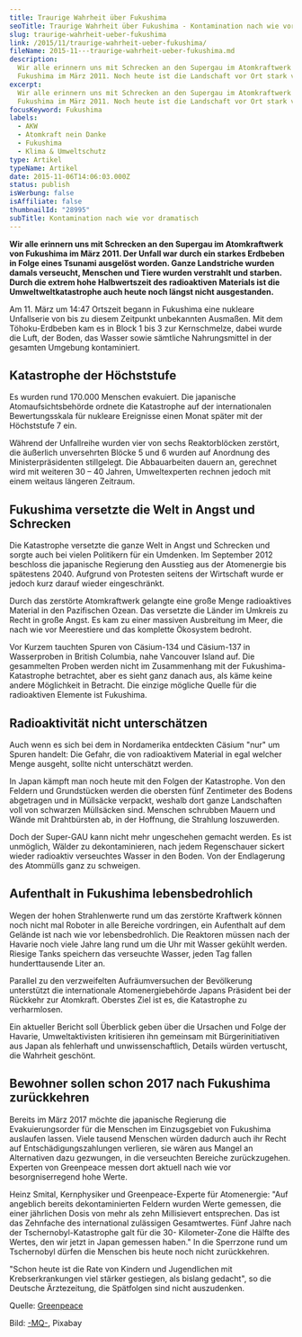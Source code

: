 ```yaml
---
title: Traurige Wahrheit über Fukushima
seoTitle: Traurige Wahrheit über Fukushima - Kontamination nach wie vor stark
slug: traurige-wahrheit-ueber-fukushima
link: /2015/11/traurige-wahrheit-ueber-fukushima/
fileName: 2015-11---traurige-wahrheit-ueber-fukushima.md
description:
  Wir alle erinnern uns mit Schrecken an den Supergau im Atomkraftwerk von
  Fukushima im März 2011. Noch heute ist die Landschaft vor Ort stark verseucht.
excerpt:
  Wir alle erinnern uns mit Schrecken an den Supergau im Atomkraftwerk von
  Fukushima im März 2011. Noch heute ist die Landschaft vor Ort stark verseucht.
focusKeyword: Fukushima
labels:
  - AKW
  - Atomkraft nein Danke
  - Fukushima
  - Klima & Umweltschutz
type: Artikel
typeName: Artikel
date: 2015-11-06T14:06:03.000Z
status: publish
isWerbung: false
isAffiliate: false
thumbnailId: "28995"
subTitle: Kontamination nach wie vor dramatisch
---
```


<strong>Wir alle erinnern uns mit Schrecken an den Supergau im Atomkraftwerk von
Fukushima im März 2011. Der Unfall war durch ein starkes Erdbeben in Folge eines
Tsunami ausgelöst worden. Ganze Landstriche wurden damals verseucht, Menschen
und Tiere wurden verstrahlt und starben. Durch die extrem hohe Halbwertszeit des
radioaktiven Materials ist die Umweltweltkatastrophe auch heute noch längst
nicht ausgestanden.</strong>

Am 11. März um 14:47 Ortszeit begann in Fukushima eine nukleare Unfallserie von
bis zu diesem Zeitpunkt unbekannten Ausmaßen. Mit dem Töhoku-Erdbeben kam es in
Block 1 bis 3 zur Kernschmelze, dabei wurde die Luft, der Boden, das Wasser
sowie sämtliche Nahrungsmittel in der gesamten Umgebung kontaminiert.

## Katastrophe der Höchststufe

Es wurden rund 170.000 Menschen evakuiert. Die japanische Atomaufsichtsbehörde
ordnete die Katastrophe auf der internationalen Bewertungsskala für nukleare
Ereignisse einen Monat später mit der Höchststufe 7 ein.

Während der Unfallreihe wurden vier von sechs Reaktorblöcken zerstört, die
äußerlich unversehrten Blöcke 5 und 6 wurden auf Anordnung des
Ministerpräsidenten stillgelegt. Die Abbauarbeiten dauern an, gerechnet wird mit
weiteren 30 – 40 Jahren, Umweltexperten rechnen jedoch mit einem weitaus
längeren Zeitraum.

## Fukushima versetzte die Welt in Angst und Schrecken

Die Katastrophe versetzte die ganze Welt in Angst und Schrecken und sorgte auch
bei vielen Politikern für ein Umdenken. Im September 2012 beschloss die
japanische Regierung den Ausstieg aus der Atomenergie bis spätestens 2040.
Aufgrund von Protesten seitens der Wirtschaft wurde er jedoch kurz darauf wieder
eingeschränkt.

Durch das zerstörte Atomkraftwerk gelangte eine große Menge radioaktives
Material in den Pazifischen Ozean. Das versetzte die Länder im Umkreis zu Recht
in große Angst. Es kam zu einer massiven Ausbreitung im Meer, die nach wie vor
Meerestiere und das komplette Ökosystem bedroht.

Vor Kurzem tauchten Spuren von Cäsium-134 und Cäsium-137 in Wasserproben in
British Columbia, nahe Vancouver Island auf. Die gesammelten Proben werden nicht
im Zusammenhang mit der Fukushima-Katastrophe betrachtet, aber es sieht ganz
danach aus, als käme keine andere Möglichkeit in Betracht. Die einzige mögliche
Quelle für die radioaktiven Elemente ist Fukushima.

## Radioaktivität nicht unterschätzen

Auch wenn es sich bei dem in Nordamerika entdeckten Cäsium "nur" um Spuren
handelt: Die Gefahr, die von radioaktivem Material in egal welcher Menge
ausgeht, sollte nicht unterschätzt werden.

In Japan kämpft man noch heute mit den Folgen der Katastrophe. Von den Feldern
und Grundstücken werden die obersten fünf Zentimeter des Bodens abgetragen und
in Müllsäcke verpackt, weshalb dort ganze Landschaften voll von schwarzen
Müllsäcken sind. Menschen schrubben Mauern und Wände mit Drahtbürsten ab, in der
Hoffnung, die Strahlung loszuwerden.

Doch der Super-GAU kann nicht mehr ungeschehen gemacht werden. Es ist unmöglich,
Wälder zu dekontaminieren, nach jedem Regenschauer sickert wieder radioaktiv
verseuchtes Wasser in den Boden. Von der Endlagerung des Atommülls ganz zu
schweigen.

## Aufenthalt in Fukushima lebensbedrohlich

Wegen der hohen Strahlenwerte rund um das zerstörte Kraftwerk können noch nicht
mal Roboter in alle Bereiche vordringen, ein Aufenthalt auf dem Gelände ist nach
wie vor lebensbedrohlich. Die Reaktoren müssen nach der Havarie noch viele Jahre
lang rund um die Uhr mit Wasser gekühlt werden. Riesige Tanks speichern das
verseuchte Wasser, jeden Tag fallen hunderttausende Liter an.

Parallel zu den verzweifelten Aufräumversuchen der Bevölkerung unterstützt die
internationale Atomenergiebehörde Japans Präsident bei der Rückkehr zur
Atomkraft. Oberstes Ziel ist es, die Katastrophe zu verharmlosen.

Ein aktueller Bericht soll Überblick geben über die Ursachen und Folge der
Havarie, Umweltaktivisten kritisieren ihn gemeinsam mit Bürgerinitiativen aus
Japan als fehlerhaft und unwissenschaftlich, Details würden vertuscht, die
Wahrheit geschönt.

## Bewohner sollen schon 2017 nach Fukushima zurückkehren

Bereits im März 2017 möchte die japanische Regierung die Evakuierungsorder für
die Menschen im Einzugsgebiet von Fukushima auslaufen lassen. Viele tausend
Menschen würden dadurch auch ihr Recht auf Entschädigungszahlungen verlieren,
sie wären aus Mangel an Alternativen dazu gezwungen, in die verseuchten Bereiche
zurückzugehen. Experten von Greenpeace messen dort aktuell nach wie vor
besorgniserregend hohe Werte.

Heinz Smital, Kernphysiker und Greenpeace-Experte für Atomenergie: "Auf
angeblich bereits dekontaminierten Feldern wurden Werte gemessen, die einer
jährlichen Dosis von mehr als zehn Millisievert entsprechen. Das ist das
Zehnfache des international zulässigen Gesamtwertes. Fünf Jahre nach der
Tschernobyl-Katastrophe galt für die 30- Kilometer-Zone die Hälfte des Wertes,
den wir jetzt in Japan gemessen haben." In die Sperrzone rund um Tschernobyl
dürfen die Menschen bis heute noch nicht zurückkehren.

"Schon heute ist die Rate von Kindern und Jugendlichen mit Krebserkrankungen
viel stärker gestiegen, als bislang gedacht", so die Deutsche Ärztezeitung, die
Spätfolgen sind nicht auszudenken.

Quelle:
<a href="http://www.greenpeace.de/node/15687" target="_blank" rel="noopener nofollow">Greenpeace</a>

Bild:
<a href="https://pixabay.com/users/-mq--6833322/" target="_blank" rel="noopener nofollow">-MQ-</a>,
Pixabay
